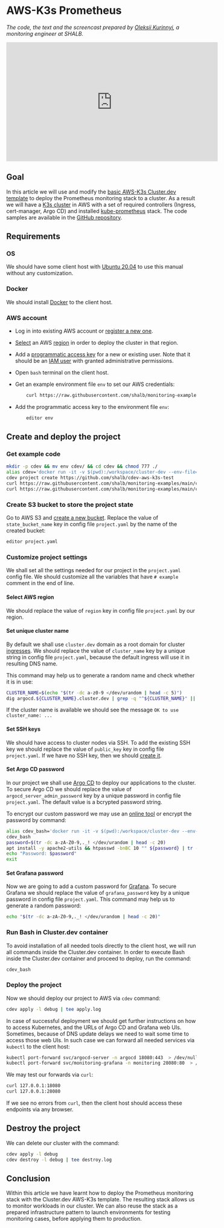 # AWS-K3s Prometheus

*The code, the text and the screencast prepared by [Oleksii Kurinnyi](https://github.com/gelo22), a monitoring engineer at SHALB.*  

<iframe width="560" height="315" src="https://www.youtube.com/embed/-oa-nbeRZ-0" title="YouTube video player" frameborder="0" allow="accelerometer; autoplay; clipboard-write; encrypted-media; gyroscope; picture-in-picture" allowfullscreen></iframe>

## Goal

In this article we will use and modify the [basic AWS-K3s Cluster.dev template](https://github.com/shalb/cdev-aws-k3s) to deploy the Prometheus monitoring stack to a cluster. As a result we will have a [K3s cluster](https://rancher.com/docs/k3s/latest/en/) in AWS with a set of required controllers (Ingress, cert-manager, Argo CD) and installed [kube-prometheus](https://github.com/prometheus-community/helm-charts/tree/kube-prometheus-stack-35.0.3/charts/kube-prometheus-stack) stack. The code samples are available in the [GitHub repository](https://github.com/shalb/monitoring-examples/tree/main/cdev/monitoring-cluster-blog).

## Requirements

### OS

We should have some client host with [Ubuntu 20.04](https://releases.ubuntu.com/20.04/) to use this manual without any customization. 

### Docker

We should install [Docker](https://docs.docker.com/engine/install/ubuntu/) to the client host.

### AWS account 

* Log in into existing AWS account or [register a new one](https://aws.amazon.com/ru/premiumsupport/knowledge-center/create-and-activate-aws-account/). 

* [Select](https://docs.aws.amazon.com/awsconsolehelpdocs/latest/gsg/select-region.html) an AWS [region](https://docs.aws.amazon.com/AWSEC2/latest/UserGuide/using-regions-availability-zones.html#concepts-available-regions) in order to deploy the cluster in that region. 

* Add a [programmatic access key](https://docs.aws.amazon.com/general/latest/gr/aws-sec-cred-types.html#access-keys-and-secret-access-keys) for a new or existing user. Note that it should be an [IAM user](https://docs.aws.amazon.com/IAM/latest/UserGuide/id_users_create.html) with granted administrative permissions. 

* Open `bash` terminal on the client host. 

* Get an example environment file `env` to set our AWS credentials:

    ```bash
        curl https://raw.githubusercontent.com/shalb/monitoring-examples/main/cdev/monitoring-cluster-blog/env > env
    ```
    
* Add the programmatic access key to the environment file `env`:

    ```bash
        editor env
    ```

## Create and deploy the project

### Get example code

```bash
mkdir -p cdev && mv env cdev/ && cd cdev && chmod 777 ./
alias cdev='docker run -it -v $(pwd):/workspace/cluster-dev --env-file=env clusterdev/cluster.dev:v0.6.3'
cdev project create https://github.com/shalb/cdev-aws-k3s-test
curl https://raw.githubusercontent.com/shalb/monitoring-examples/main/cdev/monitoring-cluster-blog/stack.yaml > stack.yaml
curl https://raw.githubusercontent.com/shalb/monitoring-examples/main/cdev/monitoring-cluster-blog/project.yaml > project.yaml
```

### Create S3 bucket to store the project state

Go to AWS S3 and [create a new bucket](https://docs.aws.amazon.com/AmazonS3/latest/userguide/create-bucket-overview.html). Replace the value of `state_bucket_name` key in config file `project.yaml` by the name of the created bucket: 

```bash
editor project.yaml
```

### Customize project settings

We shall set all the settings needed for our project in the `project.yaml` config file. We should customize all the variables that have `# example` comment in the end of line.

#### Select AWS region 

We should replace the value of `region` key in config file `project.yaml` by our region.

#### Set unique cluster name

By default we shall use `cluster.dev` domain as a root domain for cluster [ingresses](https://kubernetes.github.io/ingress-nginx/). We should replace the value of `cluster_name` key by a unique string in config file `project.yaml`, because the default ingress will use it in resulting DNS name.

This command may help us to generate a random name and check whether it is in use:

```bash
CLUSTER_NAME=$(echo "$(tr -dc a-z0-9 </dev/urandom | head -c 5)") 
dig argocd.${CLUSTER_NAME}.cluster.dev | grep -q "^${CLUSTER_NAME}" || echo "OK to use cluster_name: ${CLUSTER_NAME}"
```

If the cluster name is available we should see the message ```OK to use cluster_name: ...```

#### Set SSH keys

We should have access to cluster nodes via SSH. To add the existing SSH key we should replace the value of `public_key` key in config file `project.yaml`. If we have no SSH key, then we should [create it](https://docs.aws.amazon.com/AWSEC2/latest/UserGuide/create-key-pairs.html).

#### Set Argo CD password

In our project we shall use [Argo CD](https://argo-cd.readthedocs.io/en/stable/) to deploy our applications to the cluster. To secure Argo CD we should replace the value of `argocd_server_admin_password` key by a unique password in config file `project.yaml`. The default value is a bcrypted password string.

To encrypt our custom password we may use an [online tool](https://www.browserling.com/tools/bcrypt) or encrypt the password by command:

```bash
alias cdev_bash='docker run -it -v $(pwd):/workspace/cluster-dev --env-file=env --network=host --entrypoint="" clusterdev/cluster.dev:v0.6.3 bash'
cdev_bash
password=$(tr -dc a-zA-Z0-9,._! </dev/urandom | head -c 20)
apt install -y apache2-utils && htpasswd -bnBC 10 "" ${password} | tr -d ':\n' ; echo ''
echo "Password: $password"
exit
```

#### Set Grafana password

Now we are going to add a custom password for [Grafana](https://grafana.com/docs/grafana/latest/). To secure Grafana we should replace the value of `grafana_password` key by a unique password in config file `project.yaml`. This command may help us to generate a random password:

```bash
echo "$(tr -dc a-zA-Z0-9,._! </dev/urandom | head -c 20)"
```

### Run Bash in Cluster.dev container

To avoid installation of all needed tools directly to the client host, we will run all commands inside the Cluster.dev container. In order to execute Bash inside the Cluster.dev container and proceed to deploy, run the command:

```bash
cdev_bash
```

### Deploy the project

Now we should deploy our project to AWS via `cdev` command:

```bash
cdev apply -l debug | tee apply.log
```

In case of successful deployment we should get further instructions on how to access Kubernetes, and the URLs of Argo CD and Grafana web UIs. Sometimes, because of DNS update delays we need to wait some time to access those web UIs. In such case we can forward all needed services via `kubectl` to the client host:

```bash
kubectl port-forward svc/argocd-server -n argocd 18080:443  > /dev/null 2>&1 &
kubectl port-forward svc/monitoring-grafana -n monitoring 28080:80  > /dev/null 2>&1 &
```

We may test our forwards via `curl`:

```bash
curl 127.0.0.1:18080
curl 127.0.0.1:28080
```

If we see no errors from `curl`, then the client host should access these endpoints via any browser.

## Destroy the project

We can delete our cluster with the command: 

```bash
cdev apply -l debug
cdev destroy -l debug | tee destroy.log
```

## Conclusion

Within this article we have learnt how to deploy the Prometheus monitoring stack with the Cluster.dev AWS-K3s template. The resulting stack allows us to monitor workloads in our cluster. We can also reuse the stack as a prepared infrastructure pattern to launch environments for testing monitoring cases, before applying them to production.   

